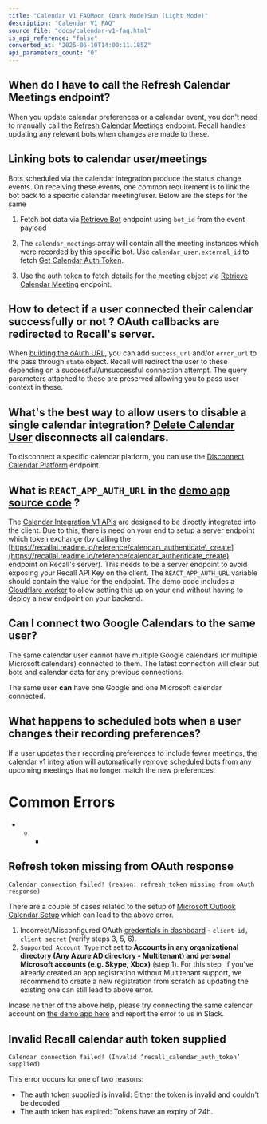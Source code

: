 ```yaml
---
title: "Calendar V1 FAQMoon (Dark Mode)Sun (Light Mode)"
description: "Calendar V1 FAQ"
source_file: "docs/calendar-v1-faq.html"
is_api_reference: "false"
converted_at: "2025-06-10T14:00:11.185Z"
api_parameters_count: "0"
---
```

## When do I have to call the Refresh Calendar Meetings endpoint?

[](#when-do-i-have-to-call-the-refresh-calendar-meetings-endpoint)

When you update calendar preferences or a calendar event, you don't need to manually call the [Refresh Calendar Meetings](https://recallai.readme.io/reference/calendar_meetings_refresh_create) endpoint. Recall handles updating any relevant bots when changes are made to these.

## Linking bots to calendar user/meetings

[](#linking-bots-to-calendar-usermeetings)

Bots scheduled via the calendar integration produce the status change events. On receiving these events, one common requirement is to link the bot back to a specific calendar meeting/user. Below are the steps for the same

1.  Fetch bot data via [Retrieve Bot](/reference/bot_retrieve) endpoint using `bot_id` from the event payload

2.  The `calendar_meetings` array will contain all the meeting instances which were recorded by this specific bot. Use `calendar_user.external_id` to fetch [Get Calendar Auth Token](/reference/calendar_authenticate_create).

3.  Use the auth token to fetch details for the meeting object via [Retrieve Calendar Meeting](/reference/calendar_meetings_retrieve) endpoint.


## How to detect if a user connected their calendar successfully or not ? OAuth callbacks are redirected to Recall's server.

[](#how-to-detect-if-a-user-connected-their-calendar-successfully-or-not--oauth-callbacks-are-redirected-to-recalls-server)

When [building the oAuth URL](/reference/calendar-v1-google-calendar), you can add `success_url` and/or `error_url` to the pass through `state` object. Recall will redirect the user to these depending on a successful/unsuccessful connection attempt. The query parameters attached to these are preserved allowing you to pass user context in these.

## What's the best way to allow users to disable a single calendar integration? [Delete Calendar User](/reference/calendar_user_destroy) disconnects all calendars.

[](#whats-the-best-way-to-allow-users-to-disable-a-single-calendar-integration-delete-calendar-user-disconnects-all-calendars)

To disconnect a specific calendar platform, you can use the [Disconnect Calendar Platform](/reference/calendar_user_disconnect_create) endpoint.

## What is `REACT_APP_AUTH_URL` in the [demo app source code](https://github.com/recallai/calendar-integration-demo/tree/master/v1-demo) ?

[](#what-is-react_app_auth_url-in-the-demo-app-source-code-)

The [Calendar Integration V1 APIs](/reference/calendar-v1-integration-guide) are designed to be directly integrated into the client. Due to this, there is need on your end to setup a server endpoint which token exchange (by calling the [https://recallai.readme.io/reference/calendar\_authenticate\_create](https://recallai.readme.io/reference/calendar_authenticate_create) endpoint on Recall's server). This needs to be a server endpoint to avoid exposing your Recall API Key on the client. The `REACT_APP_AUTH_URL` variable should contain the value for the endpoint. The demo code includes a [Cloudflare worker](https://github.com/recallai/calendar-integration-demo/tree/master/v1-demo/worker) to allow setting this up on your end without having to deploy a new endpoint on your backend.

## Can I connect two Google Calendars to the same user?

[](#can-i-connect-two-google-calendars-to-the-same-user)

The same calendar user cannot have multiple Google calendars (or multiple Microsoft calendars) connected to them. The latest connection will clear out bots and calendar data for any previous connections.

The same user **can** have one Google and one Microsoft calendar connected.

## What happens to scheduled bots when a user changes their recording preferences?

[](#what-happens-to-scheduled-bots-when-a-user-changes-their-recording-preferences)

If a user updates their recording preferences to include fewer meetings, the calendar v1 integration will automatically remove scheduled bots from any upcoming meetings that no longer match the new preferences.

# Common Errors

[](#common-errors)
- * *

## **Refresh token missing from OAuth response**

[](#refresh-token-missing-from-oauth-response)

`Calendar connection failed! (reason: refresh_token missing from oAuth response)`

There are a couple of cases related to the setup of [Microsoft Outlook Calendar Setup](/reference/calendar-v1-microsoft-outlook) which can lead to the above error.

1.  Incorrect/Misconfigured OAuth [credentials in dashboard](https://api.recall.ai/dashboard/platforms/microsoft) - `client id, client secret` (verify steps 3, 5, 6).
2.  `Supported Account Type` not set to **Accounts in any organizational directory (Any Azure AD directory - Multitenant) and personal Microsoft accounts (e.g. Skype, Xbox)** (step 1). For this step, if you've already created an app registration without Multitenant support, we recommend to create a new registration from scratch as updating the existing one can still lead to above error.

Incase neither of the above help, please try connecting the same calendar account on [the demo app here](https://recall-calendar-integration.pages.dev/) and report the error to us in Slack.

## Invalid Recall calendar auth token supplied

[](#invalid-recall-calendar-auth-token-supplied)

`Calendar connection failed! (Invalid ‘recall_calendar_auth_token’ supplied)`

This error occurs for one of two reasons:
- The auth token supplied is invalid: Either the token is invalid and couldn't be decoded
- The auth token has expired: Tokens have an expiry of 24h.
